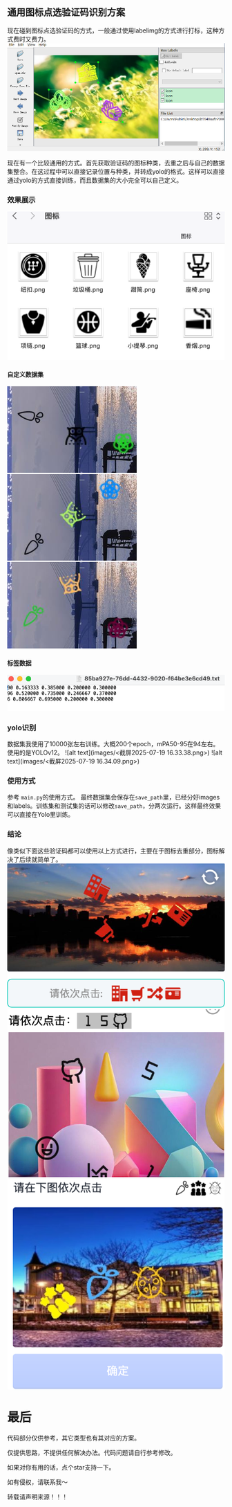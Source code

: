 ## 通用图标点选验证码识别方案

现在碰到图标点选验证码的方式，一般通过使用labelimg的方式进行打标，这种方式费时又费力。
![打标](images/labelimg.png)

现在有一个比较通用的方式。首先获取验证码的图标种类，去重之后与自己的数据集整合。在这过程中可以直接记录位置与种类，并转成yolo的格式。这样可以直接通过yolo的方式直接训练，而且数据集的大小完全可以自己定义。

### 效果展示

![图标展示](images/icon.png)

#### 自定义数据集
![](images/99ac1e52-3699-48b8-b066-d68408c94048.jpg)
![alt text](images/66ff53a1-d23d-4234-a0fa-0ca7ea9c2bb1.jpg)
![alt text](images/22f3bd95-6d3b-4c6e-a399-2b7901597aeb.jpg)

#### 标签数据
![alt text](images/image.png)

### yolo识别
数据集我使用了10000张左右训练。大概200个epoch，mPA50-95在94左右。使用的是YOLOv12。
![alt text](images/<截屏2025-07-19 16.33.38.png>)
![alt text](images/<截屏2025-07-19 16.34.09.png>)

### 使用方式
参考 `main.py`的使用方式。
最终数据集会保存在`save_path`里，已经分好images和labels。训练集和测试集的话可以修改`save_path`，分两次运行。这样最终效果可以直接在Yolo里训练。

### 结论
像类似下面这些验证码都可以使用以上方式进行，主要在于图标去重部分，图标解决了后续就简单了。
![alt text](images/image-1.png)
![alt text](images/image-2.png)
![alt text](images/image-3.png)

# 最后
代码部分仅供参考，其它类型也有其对应的方案。

仅提供思路，不提供任何解决办法。代码问题请自行参考修改。

如果对你有用的话，点个star支持一下。

如有侵权，请联系我～

转载请声明来源！！！
